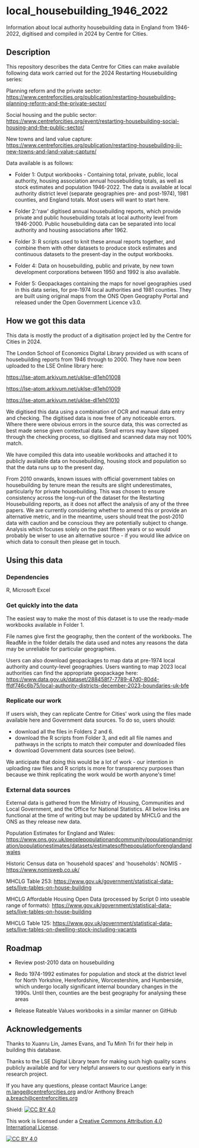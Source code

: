 # local_housebuilding_1946_2022
Information about local authority housebuilding data in England from 1946-2022, digitised and compiled in 2024 by Centre for Cities.   

## Description 
This repository describes the data Centre for Cities can make available following data work carried out for the 2024 Restarting Housebuilding series: 

Planning reform and the private sector: https://www.centreforcities.org/publication/restarting-housebuilding-planning-reform-and-the-private-sector/

Social housing and the public sector: https://www.centreforcities.org/event/restarting-housebuilding-social-housing-and-the-public-sector/

New towns and land value capture: https://www.centreforcities.org/publication/restarting-housebuilding-iii-new-towns-and-land-value-capture/

 Data available is as follows:
 
- Folder 1: Output workbooks - Containing total, private, public, local authority, housing association annual housebuilding totals, as well as stock estimates and population 1946-2022. The data is available at local authority district level (separate geographies pre- and post-1974), 1981 counties, and England totals. Most users will want to start here.

- Folder 2:'raw' digitised annual housebuilding reports, which provide private and public housebuilding totals at local authority level from 1946-2000. Public housebuilding data can be separated into local authority and housing associations after 1962. 

- Folder 3: R scripts used to knit these annual reports together, and combine them with other datasets to produce stock estimates and continuous datasets to the present-day in the output workbooks.

- Folder 4: Data on housebuilding, public and private, by new town development corporations between 1950 and 1992 is also available. 

- Folder 5: Geopackages containing the maps for novel geographies used in this data series, for pre-1974 local authorities and 1981 counties. They are built using original maps from the ONS Open Geography Portal and released under the Open Government Licence v3.0.

## How we got this data 
This data is mostly the product of a digitisation project led by the Centre for Cities in 2024. 

The London School of Economics Digital Library provided us with scans of housebuilding reports from 1946 through to 2000. They have now been uploaded to the LSE Online library here: 

https://lse-atom.arkivum.net/uklse-dl1eh01008 

https://lse-atom.arkivum.net/uklse-dl1eh01009

https://lse-atom.arkivum.net/uklse-dl1eh01010

We digitised this data using a combination of OCR and manual data entry and checking. The digitised data is now free of any noticeable errors. Where there were obvious errors in the source data, this was corrected as best made sense given contextual data. Small errors may have slipped through the checking process, so digitised and scanned data may not 100% match. 

We have compiled this data into useable workbooks and attached it to publicly available data on housebuilding, housing stock and population so that the data runs up to the present day.   

From 2010 onwards, known issues with official government tables on housebuilding by tenure mean the results are slight underestimates, particularly for private housebuilding. This was chosen to ensure consistency across the long-run of the dataset for the Restarting Housebuilding reports, as it does not affect the analysis of any of the three papers. We are currently considering whether to amend this or provide an alternative metric, and in the meantime, users should treat the post-2010 data with caution and be conscious they are potentially subject to change. Analysis which focuses solely on the past fifteen years or so would probably be wiser to use an alternative source - if you would like advice on which data to consult then please get in touch.


## Using this data 
### Dependencies 
R, Microsoft Excel 

### Get quickly into the data 
The easiest way to make the most of this dataset is to use the ready-made workbooks available in Folder 1. 

File names give first the geography, then the content of the workbooks. The ReadMe in the folder details the data used and notes any reasons the data may be unreliable for particular geographies. 

Users can also download geopackages to map data at pre-1974 local authority and county-level geographies. Users wanting to map 2023 local authorities can find the appropriate geopackage here: 
https://www.data.gov.uk/dataset/288458f7-7789-47d0-80d4-ffdf746c6b75/local-authority-districts-december-2023-boundaries-uk-bfe 

### Replicate our work 
If users wish, they can replicate Centre for Cities' work using the files made available here and Government data sources. To do so, users should: 
- download all the files in Folders 2 and 6.
- download the R scripts from Folder 3, and edit all file names and pathways in the scripts to match their computer and downloaded files
- download Government data sources (see below).  

We anticipate that doing this would be a lot of work - our intention in uploading raw files and R scripts is more for transparency purposes than because we think replicating the work would be worth anyone's time! 

### External data sources
External data is gathered from the Ministry of Housing, Communities and Local Government, and the Office for National Statistics. All below links are functional at the time of writing but may be updated by MHCLG and the ONS as they release new data.

Population Estimates for England and Wales: https://www.ons.gov.uk/peoplepopulationandcommunity/populationandmigration/populationestimates/datasets/estimatesofthepopulationforenglandandwales

Historic Census data on 'household spaces' and 'households': NOMIS - https://www.nomisweb.co.uk/ 

MHCLG Table 253: https://www.gov.uk/government/statistical-data-sets/live-tables-on-house-building 

MHCLG Affordable Housing Open Data (processed by Script 0 into useable range of formats): https://www.gov.uk/government/statistical-data-sets/live-tables-on-house-building 

MHCLG Table 125: https://www.gov.uk/government/statistical-data-sets/live-tables-on-dwelling-stock-including-vacants  

## Roadmap

- Review post-2010 data on housebuilding

- Redo 1974-1992 estimates for population and stock at the district level for North Yorkshire, Herefordshire, Worcestershire, and Humberside, which undergo locally significant internal boundary changes in the 1990s. Until then, counties are the best geography for analysing these areas

- Release Rateable Values workbooks in a similar manner on GitHub

## Acknowledgements

Thanks to Xuanru Lin, James Evans, and Tu Minh Tri for their help in building this database. 

Thanks to the LSE Digital Library team for making such high quality scans publicly available and for very helpful answers to our questions early in this research project.

If you have any questions, please contact Maurice Lange: m.lange@centreforcities.org and/or Anthony Breach a.breach@centreforcities.org

Shield: [![CC BY 4.0][cc-by-shield]][cc-by]

This work is licensed under a
[Creative Commons Attribution 4.0 International License][cc-by].

[![CC BY 4.0][cc-by-image]][cc-by]

[cc-by]: http://creativecommons.org/licenses/by/4.0/
[cc-by-image]: https://i.creativecommons.org/l/by/4.0/88x31.png
[cc-by-shield]: https://img.shields.io/badge/License-CC%20BY%204.0-lightgrey.svg
